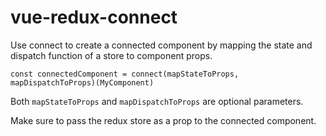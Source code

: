 # vue-redux-connect
Use connect to create a connected component by mapping the state and dispatch function of a store to component props.

`const connectedComponent = connect(mapStateToProps, mapDispatchToProps)(MyComponent)`

Both `mapStateToProps` and `mapDispatchToProps` are optional parameters.

Make sure to pass the redux store as a prop to the connected component.